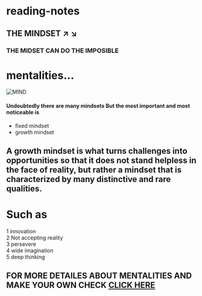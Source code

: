 # reading-notes
## THE MINDSET :arrow_upper_right: :arrow_lower_right:
### THE MIDSET CAN DO THE IMPOSIBLE  	
# mentalities...
![MIND](https://excellenceassured.com/wp-content/uploads/2015/05/Creative-mind.jpg)
#### Undoubtedly there are many mindsets But the most important and most noticeable is
* fixed mindset 
* growth mindset  
## A growth mindset is what turns challenges into opportunities so that it does not stand helpless in the face of reality, but rather a mindset that is characterized by many distinctive and rare qualities.

# Such as
  
1 innovation  
2 Not accepting reality   
3 persevere    
4 wide imagination    
5 deep thinking    
## FOR MORE DETAILES ABOUT MENTALITIES AND MAKE YOUR OWN CHECK [CLICK HERE](https://www.google.com/?hl=ar)




 




